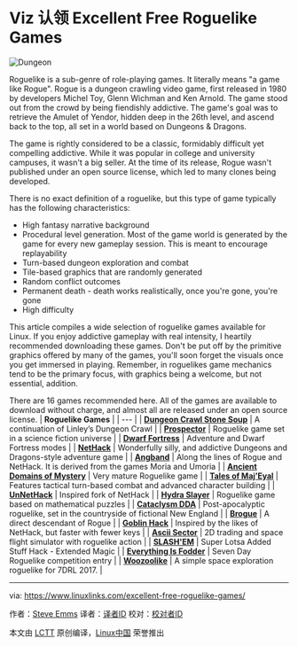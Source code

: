 Viz 认领
Excellent Free Roguelike Games
======
![Dungeon][1]

Roguelike is a sub-genre of role-playing games. It literally means "a game like Rogue". Rogue is a dungeon crawling video game, first released in 1980 by developers Michel Toy, Glenn Wichman and Ken Arnold. The game stood out from the crowd by being fiendishly addictive. The game's goal was to retrieve the Amulet of Yendor, hidden deep in the 26th level, and ascend back to the top, all set in a world based on Dungeons & Dragons.

The game is rightly considered to be a classic, formidably difficult yet compelling addictive. While it was popular in college and university campuses, it wasn't a big seller. At the time of its release, Rogue wasn't published under an open source license, which led to many clones being developed.

There is no exact definition of a roguelike, but this type of game typically has the following characteristics:

  * High fantasy narrative background
  * Procedural level generation. Most of the game world is generated by the game for every new gameplay session. This is meant to encourage replayability
  * Turn-based dungeon exploration and combat
  * Tile-based graphics that are randomly generated
  * Random conflict outcomes
  * Permanent death - death works realistically, once you're gone, you're gone
  * High difficulty



This article compiles a wide selection of roguelike games available for Linux. If you enjoy addictive gameplay with real intensity, I heartily recommended downloading these games. Don't be put off by the primitive graphics offered by many of the games, you'll soon forget the visuals once you get immersed in playing. Remember, in roguelikes game mechanics tend to be the primary focus, with graphics being a welcome, but not essential, addition.

There are 16 games recommended here. All of the games are available to download without charge, and almost all are released under an open source license.
| **Roguelike Games** |
| --- |
| **[Dungeon Crawl Stone Soup][1]** | A ﻿continuation of Linley’s Dungeon Crawl |
| **[Prospector][2]** | Roguelike game set in a science fiction universe |
| **[Dwarf Fortress][3]** | Adventure and Dwarf Fortress modes |
| **[NetHack][4]** | Wonderfully silly, and addictive Dungeons and Dragons-style adventure game |
| **[Angband][5]** | Along the lines of Rogue and NetHack. It is derived from the games Moria and Umoria |
| **[Ancient Domains of Mystery][6]** | Very mature Roguelike game |
| **[Tales of Maj’Eyal][7]** | Features tactical turn-based combat and advanced character building |
| **[UnNetHack][8]** | Inspired fork of NetHack |
| **[Hydra Slayer][9]** | Roguelike game based on mathematical puzzles |
| **[Cataclysm DDA][10]** | Post-apocalyptic roguelike, set in the countryside of fictional New England |
| **[Brogue][11]** | A direct descendant of Rogue |
| **[Goblin Hack][12]** | Inspired by the likes of NetHack, but faster with fewer keys |
| **[Ascii Sector][13]** | 2D trading and space flight simulator with roguelike action |
| **[SLASH'EM][14]** | Super Lotsa Added Stuff Hack - Extended Magic |
| **[Everything Is Fodder][15]** | Seven Day Roguelike competition entry |
| **[Woozoolike][16]** | A simple space exploration roguelike for 7DRL 2017. |


--------------------------------------------------------------------------------

via: https://www.linuxlinks.com/excellent-free-roguelike-games/

作者：[Steve Emms][a]
译者：[译者ID](https://github.com/译者ID)
校对：[校对者ID](https://github.com/校对者ID)

本文由 [LCTT](https://github.com/LCTT/TranslateProject) 原创编译，[Linux中国](https://linux.cn/) 荣誉推出

[a]:https://www.linuxlinks.com/author/linuxlinks/
[1]:https://www.linuxlinks.com/dungeoncrawlstonesoup/
[2]:https://www.linuxlinks.com/Prospector-roguelike/
[3]:https://www.linuxlinks.com/dwarffortress/
[4]:https://www.linuxlinks.com/nethack/
[5]:https://www.linuxlinks.com/angband/
[6]:https://www.linuxlinks.com/ADOM/
[7]:https://www.linuxlinks.com/talesofmajeyal/
[8]:https://www.linuxlinks.com/unnethack/
[9]:https://www.linuxlinks.com/hydra-slayer/
[10]:https://www.linuxlinks.com/cataclysmdda/
[11]:https://www.linuxlinks.com/brogue/
[12]:https://www.linuxlinks.com/goblin-hack/
[13]:https://www.linuxlinks.com/asciisector/
[14]:https://www.linuxlinks.com/slashem/
[15]:https://www.linuxlinks.com/everything-is-fodder/
[16]:https://www.linuxlinks.com/Woozoolike/
[17]:https://i2.wp.com/www.linuxlinks.com/wp-content/uploads/2017/12/dungeon.jpg?resize=300%2C200&ssl=1
